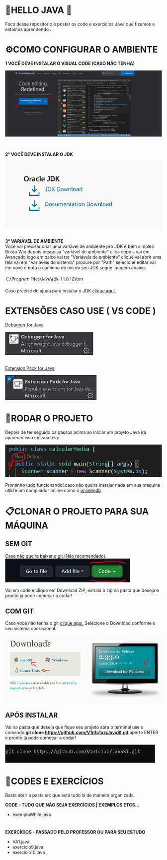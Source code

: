 # **🚧HELLO JAVA** 🚀 #
Foco desse repositorio é postar os code e exercicios Java que fizemos e estamos aprendendo .


# **⚙️COMO CONFIGURAR O AMBIENTE**

<strong>1 VOCÊ DEVE INSTALAR O VISUAL CODE (CASO NÃO TENHA) </strong>

<a href="https://code.visualstudio.com/"><img src="src/images/vscode.png"></a>


<br>

<strong>2° VOCÊ DEVE INSTALAR O  JDK</strong>


<a href="https://www.oracle.com/br/java/technologies/javase-downloads.html"><img src="src/images/jdk.png" ></a>
<br>
<br>

<strong>3° VARIÁVEL DE AMBIENTE</strong>
<br>
Você vai precisar criar uma variável de ambiente pro JDK é bem simples Botão Win depois pesquisa "variável de ambiente" clica depois vai em Avançado logo em baixo vai ter "Variáveis de ambiente" clique vai abrir uma tela vai em "Variaveis do sistema" procure por "Path" selecione editar vai em novo e bota o caminho do bin do seu JDK segue imagem abaixo: 
<br>

<img src="src/images/variaveisdeAmbiente.png" style="margin-top: 4px">

Caso precise de ajuda para instalar o JDK <a href="https://www.youtube.com/watch?v=X8AnVQ-GqLU&t=300s&ab_channel=CFBCursos">clique aqui.</a>

# **EXTENSÕES CASO USE ( VS CODE )**  # 

<div style="">

<a href="https://marketplace.visualstudio.com/items?itemName=vscjava.vscode-java-debug">Debugger for Java</a>

<img src="src/images/debuggerJava.png">

</div>
<br>

<a href="https://marketplace.visualstudio.com/items?itemName=vscjava.vscode-java-pack" >Extension Pack for Java</a>

<img src="src/images/ExtensionPack.png">




# **🏃RODAR O PROJETO** ##
Depois de ter seguido os passos acima ao iniciar um projeto Java irá aparecer isso em sua tela: 

<img src="src/images/rodarProjeto.png">
<br>

Prontinho tudo funcionando! caso não queira instalar nada em sua maquina utilize um compilador online como ó <a href="https://www.onlinegdb.com/online_java_compiler">onlinegdb</a>

# **📋CLONAR O PROJETO PARA SUA MÁQUINA**

<h2 style="font-weight: bolder">SEM GIT</h2>
Caso não queira baixar o git (Não recomendado). 
<img src="src/images/clone.png">
<p>Vai em code e clique em Download ZIP, extraia o zip na pasta que deseja e pronto já pode começar a codar!</p>

<h2 style="font-weight: bolder">COM GIT</h2>
<p>Caso você não tenha o git <a href="https://git-scm.com/downloads">clique aqui.</a>
Selecione o Download conforme o seu sistema operacional.</p>
<img src="src/images/git.png">

<h2 style="font-weight: bolder">APÓS INSTALAR</h2>

Vai na pasta que deseja que fique seu projeto abra o terminal use o comando **git clone https://github.com/V1n1c1uz/JavaSI.git** aperte ENTER e pronto já pode começar a codar!

<img src="src/images/gitclone.png">

# **📂CODES E EXERCÍCIOS** #

Basta abrir a pasta src que está tudo lá de maneira organizada.


**CODE - TUDO QUE NÃO SEJA EXERCÍCIOS | EXEMPLOS ETCS...**

- exemploWhile.java

#

**EXERCÍCIOS - PASSADO PELO PROFESSOR OU PARA SEU ESTUDO**

- VA1.java
- exercicio9.java
- exercicio10.java
#
